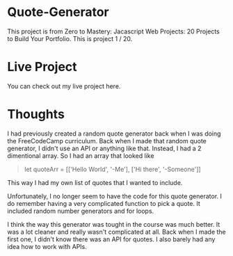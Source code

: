 # Quote-Generator
This project is from Zero to Mastery: Jacascript Web Projects: 20 Projects to Build Your Portfolio. This is project 1 / 20.

# Live Project
You can check out my live project here.


# Thoughts
I had previously created a random quote generator back when I was doing the FreeCodeCamp curriculum. Back when I made that random quote generator, I didn't use an API or anything like that. Instead, I had a 2 dimentional array. So I had an array that looked like
> let quoteArr = [['Hello World', '-Me'], ['Hi there', '-Someone']]

This way I had my own list of quotes that I wanted to include.

Unfortunately, I no longer seem to have the code for this quote generator. I do remember having a very complicated function to pick a quote. It included random number generators and for loops.

I think the way this generator was tought in the course was much better. It was a lot cleaner and really wasn't complicated at all. Back when I made the first one, I didn't know there was an API for quotes. I also barely had any idea how to work with APIs.
